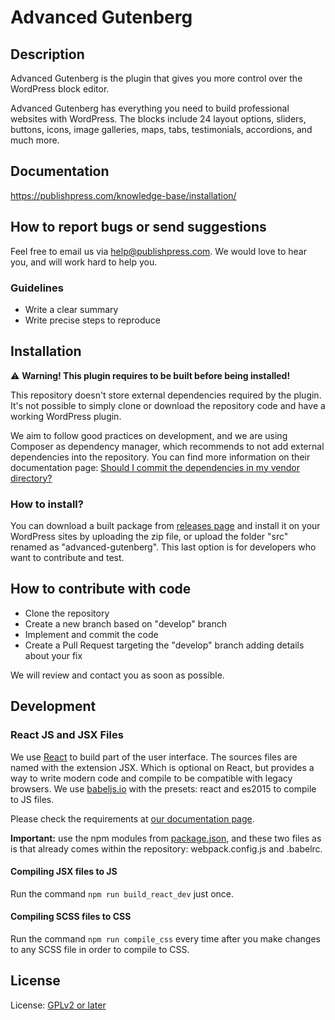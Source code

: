 # Advanced Gutenberg

## Description

Advanced Gutenberg is the plugin that gives you more control over the WordPress block editor.

Advanced Gutenberg has everything you need to build professional websites with WordPress. The blocks include 24 layout options, sliders, buttons, icons, image galleries, maps, tabs, testimonials, accordions, and much more.

## Documentation

https://publishpress.com/knowledge-base/installation/

## How to report bugs or send suggestions

Feel free to email us via [help@publishpress.com](mailto:help@publishpress.com). We would love to hear you, and will work hard to help you.

### Guidelines

* Write a clear summary
* Write precise steps to reproduce

## Installation

:warning: **Warning! This plugin requires to be built before being installed!**

This repository doesn't store external dependencies required by the plugin. It's not possible to simply clone or download the repository code and have a working WordPress plugin.

We aim to follow good practices on development, and we are using Composer as dependency manager, which recommends to not add external dependencies into the repository. You can find more information on their documentation page: [Should I commit the dependencies in my vendor directory?](https://getcomposer.org/doc/faqs/should-i-commit-the-dependencies-in-my-vendor-directory.md)

### How to install?

You can download a built package from [releases page](/releases/) and install it on your WordPress sites by uploading the zip file, or upload the folder "src" renamed as "advanced-gutenberg". This last option is for developers who want to contribute and test.

## How to contribute with code

* Clone the repository
* Create a new branch based on "develop" branch
* Implement and commit the code
* Create a Pull Request targeting the "develop" branch adding details about your fix

We will review and contact you as soon as possible.

## Development

### React JS and JSX Files

We use [React](https://facebook.github.io/react/) to build part of the user interface.
The sources files are named with the extension JSX. Which is optional on React, but provides a way to write modern code and compile to be compatible with legacy browsers. We use [babeljs.io](babeljs.io) with the presets: react and es2015 to compile to JS files.

Please check the requirements at [our documentation page](https://publishpress.github.io/docs/development/react-jsx). 

**Important:** use the npm modules from [package.json](/blob/master/package.json), and these two files as is that already comes within the repository: webpack.config.js and .babelrc. 

#### Compiling JSX files to JS

Run the command `npm run build_react_dev` just once.

#### Compiling SCSS files to CSS

Run the command `npm run compile_css` every time after you make changes to any SCSS file in order to compile to CSS.

## License

License: [GPLv2 or later](http://www.gnu.org/licenses/gpl-2.0.html)